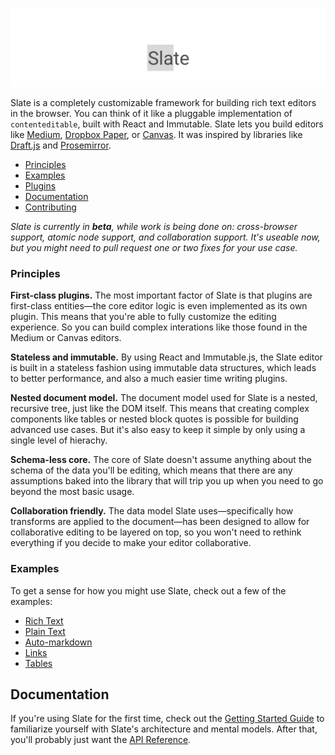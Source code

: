 

[![Slate](support/banner.png)]()

Slate is a completely customizable framework for building rich text editors in the browser. You can think of it like a pluggable implementation of `contenteditable`, built with React and Immutable. Slate lets you build editors like [Medium](https://medium.com/), [Dropbox Paper](https://www.dropbox.com/paper), or [Canvas](https://usecanvas.com/). It was inspired by libraries like [Draft.js](https://facebook.github.io/draft-js/) and [Prosemirror](http://prosemirror.net/).

- [Principles](#principles)
- [Examples](#examples)
- [Plugins](#plugins)
- [Documentation](#documentation)
- [Contributing](#contributing)

_Slate is currently in **beta**, while work is being done on: cross-browser support, atomic node support, and collaboration support. It's useable now, but you might need to pull request one or two fixes for your use case._


### Principles

**First-class plugins.** The most important factor of Slate is that plugins are first-class entities—the core editor logic is even implemented as its own plugin. This means that you're able to fully customize the editing experience. So you can build complex interations like those found in the Medium or Canvas editors.

**Stateless and immutable.** By using React and Immutable.js, the Slate editor is built in a stateless fashion using immutable data structures, which leads to better performance, and also a much easier time writing plugins.

**Nested document model.** The document model used for Slate is a nested, recursive tree, just like the DOM itself. This means that creating complex components like tables or nested block quotes is possible for building advanced use cases. But it's also easy to keep it simple by only using a single level of hierachy.

**Schema-less core.** The core of Slate doesn't assume anything about the schema of the data you'll be editing, which means that there are any assumptions baked into the library that will trip you up when you need to go beyond the most basic usage.

**Collaboration friendly.** The data model Slate uses—specifically how transforms are applied to the document—has been designed to allow for collaborative editing to be layered on top, so you won't need to rethink everything if you decide to make your editor collaborative.


### Examples

To get a sense for how you might use Slate, check out a few of the examples:

- [Rich Text](examples/rich-text)
- [Plain Text](examples/plain-text)
- [Auto-markdown](examples/auto-markdown)
- [Links](examples/links)
- [Tables](examples/tables)


## Documentation

If you're using Slate for the first time, check out the [Getting Started Guide](docs/getting-started.md) to familiarize yourself with Slate's architecture and mental models. After that, you'll probably just want the [API Reference](docs/reference.md).
